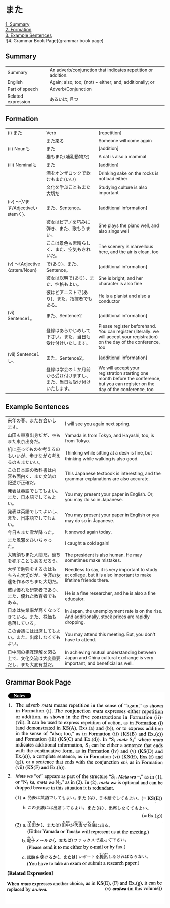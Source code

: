 # また

[1. Summary](#summary)<br>
[2. Formation](#formation)<br>
[3. Example Sentences](#example-sentences)<br>
![4. Grammar Book Page](grammar book page)<br>


## Summary

<table><tr>   <td>Summary</td>   <td>An adverb/conjunction that indicates repetition or addition.</td></tr><tr>   <td>English</td>   <td>Again; also; too; (not) ~ either; and; additionally; or</td></tr><tr>   <td>Part of speech</td>   <td>Adverb/Conjunction</td></tr><tr>   <td>Related expression</td>   <td>あるいは; 且つ</td></tr></table>

## Formation

<table class="table"><tbody><tr class="tr head"><td class="td"><span class="numbers">(i)</span> <span class="concept">また</span></td><td class="td"><span class="concept"></span><span>Verb</span></td><td class="td"><span>[repetition]</span></td></tr><tr class="tr"><td class="td"></td><td class="td"><span class="concept">また</span><span>来る</span></td><td class="td"><span>Someone will come again</span></td></tr><tr class="tr head"><td class="td"><span class="numbers">(ii)</span> <span class="bold">Nounも</span></td><td class="td"><span class="concept">また</span></td><td class="td"><span>[addition]</span></td></tr><tr class="tr"><td class="td"></td><td class="td"><span>猫も</span><span class="concept">また</span><span>(哺乳動物だ)</span> </td><td class="td"><span>A cat is also a mammal</span></td></tr><tr class="tr head"><td class="td"><span class="numbers">(iii)</span> <span class="bold">Nominalも</span></td><td class="td"><span class="concept">また</span></td><td class="td"><span>[addition]</span></td></tr><tr class="tr"><td class="td"></td><td class="td"><span>酒をオンザロックで飲むも</span><span class="concept">また</span><span>(いい)</span> </td><td class="td"><span>Drinking sake on the rocks is not bad either</span></td></tr><tr class="tr"><td class="td"></td><td class="td"><span>文化を学ぶことも</span><span class="concept">また</span><span>大切だ</span></td><td class="td"><span>Studying culture is also important</span></td></tr><tr class="tr head"><td class="td"><span class="numbers">(iv)</span> <span class="bold">～{Vます/Adjectiveいstemく}、</span></td><td class="td"><span class="concept">また</span><span>、Sentence。</span></td><td class="td"><span>[additional information]</span></td></tr><tr class="tr"><td class="td"></td><td class="td"><span>彼女はピアノを巧みに弾き、</span><span class="concept">また</span><span>、歌もうまい。</span></td><td class="td"><span>She plays the piano well, and also sings well</span></td></tr><tr class="tr"><td class="td"></td><td class="td"><span>ここは景色も素晴らしく、</span><span class="concept">また</span><span>、空気もきれいだ。</span></td><td class="td"><span>The scenery is marvellous here, and the air is clean, too</span></td></tr><tr class="tr head"><td class="td"><span class="numbers">(v)</span> <span class="bold">～{Adjectiveなstem/Noun}</span></td><td class="td"><span>で(あり)、</span><span class="concept">また</span><span>、Sentence。</span></td><td class="td"><span>[additional information]</span></td></tr><tr class="tr"><td class="td"></td><td class="td"><span>彼女は聡明で(あり)、</span><span class="concept">また</span><span>、性格もよい。</span></td><td class="td"><span>She is bright, and her character is also fine</span></td></tr><tr class="tr"><td class="td"></td><td class="td"><span>彼はピアニストで(あり)、</span><span class="concept">また</span><span>、指揮者でもある。</span></td><td class="td"><span>He is a pianist and also a conductor</span></td></tr><tr class="tr head"><td class="td"><span class="numbers">(vi)</span> <span class="bold">Sentence1。</span></td><td class="td"><span class="concept">また</span><span>、Sentence2</span></td><td class="td"><span>[additional information]</span></td></tr><tr class="tr"><td class="td"></td><td class="td"><span>登録はあらかじめして下さい。</span><span class="concept">また</span><span>、当日も受け付けいたします。</span></td><td class="td"><span>Please register beforehand. You can register (literally: we will accept your registration) on the day of the conference, too</span></td></tr><tr class="tr head"><td class="td"><span class="numbers">(vii)</span> <span class="bold">Sentence1し、</span></td><td class="td"><span class="concept">また</span><span>、Sentence2。</span></td><td class="td"><span>[additional information]</span></td></tr><tr class="tr"><td class="td"></td><td class="td"><span>登録は学会の１か月前から受け付けますし、</span><span class="concept">また</span><span>、当日も受け付けいたします。</span></td><td class="td"><span>We will accept your registration starting one month before the conference, but you can register on the day of the conference, too</span></td></tr></tbody></table>

## Example Sentences

<table><tr>   <td>来年の春、またお会いします。</td>   <td>I will see you again next spring.</td></tr><tr>   <td>山田も東京出身だが、林もまた東京出身だ。</td>   <td>Yamada is from Tokyo, and Hayashi, too, is from Tokyo.</td></tr><tr>   <td>机に座ってものを考えるのもいいが、歩きながら考えるのもまたいい。</td>   <td>Thinking while sitting at a desk is ﬁne, but thinking while walking is also good.</td></tr><tr>   <td>この日本語の教科書は内容も面白く、また文法の記述が正確だ。</td>   <td>This Japanese textbook is interesting, and the grammar explanations are also accurate.</td></tr><tr>   <td>発表は英語でしてもよい。また、日本語でしてもよい。</td>   <td>You may present your paper in English. Or, you may do so in Japanese.</td></tr><tr>   <td>発表は英語でしてよいし、また、日本語でしてもよい。</td>   <td>You may present your paper in English or you may do so in Japanese.</td></tr><tr>   <td>今日もまた雪が降った。</td>   <td>It snowed again today.</td></tr><tr>   <td>また風邪をひいちゃった。</td>   <td>I caught a cold again!</td></tr><tr>   <td>大統領もまた人間だ。過ちを犯すこともあるだろう。</td>   <td>The president is also human. He may sometimes make mistakes.</td></tr><tr>   <td>大学で勉強をするのはもちろん大切だが、生涯の友達を作るのもまた大切だ。</td>   <td>Needless to say, it is very important to study at college, but it is also important to make lifetime friends there.</td></tr><tr>   <td>彼は優れた研究者であり、また、優れた教育者でもある。</td>   <td>He is a ﬁne researcher, and he is also a ﬁne educator.</td></tr><tr>   <td>日本は失業率が高くなってきている。また、株価も急落している。</td>   <td>In Japan, the unemployment rate is on the rise. And additionally, stock prices are rapidly dropping.</td></tr><tr>   <td>この会議には出席してもよい。また、出席しなくてもよい。</td>   <td>You may attend this meeting. But, you don't have to attend.</td></tr><tr>   <td>日中間の相互理解を図る上で、文化交流は大変重要だし、また大変有益だ。</td>   <td>In achieving mutual understanding between Japan and China cultural exchange is very important, and beneﬁcial as well.</td></tr></table>

## Grammar Book Page

![](../img/Advancedまた.png)

